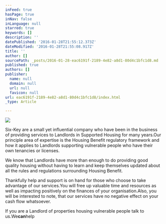 ```yaml
---
inFeed: true
hasPage: true
inNav: false
inLanguage: null
starred: true
keywords: []
description: ''
datePublished: '2016-01-28T21:55:12.373Z'
dateModified: '2016-01-28T21:55:08.917Z'
title: ''
author: []
sourcePath: _posts/2016-01-28-eac6191f-2189-4e82-a8d1-80d4c1bfc1d8.md
published: true
authors: []
publisher:
  name: null
  domain: null
  url: null
  favicon: null
url: eac6191f-2189-4e82-a8d1-80d4c1bfc1d8/index.html
_type: Article

---
```

![](https://the-grid-user-content.s3-us-west-2.amazonaws.com/02d70a92-bd04-47a1-a823-918314091eb0.jpg)

Six-Key are a small yet influential company who have been in the business of providing services to Landlords in Supported Housing for many years.Our principle area of expertise is the Housing Benefit regulatory framework and how it applies to Landlords supporting vulnerable people who have their own tenancies or licenses.

We know that Landlords have more than enough to do providing good quality housing without having to learn and keep themselves updated about all the rules and regulations surrounding Housing Benefit.

Thankfully help and support is on hand for those who choose to take advantage of our services.You will free up valuable time and resources as well as impacting positively on the finances of your organisation.Also, you will be interested to note, that our services have no negative effect on your cash flow whatsoever.

If you are a Landlord of properties housing vulnerable people talk to us.We**can**help